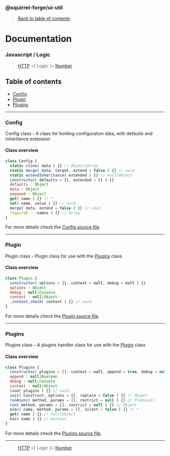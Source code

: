 ### @squirrel-forge/ui-util
> [Back to table of contents](../README.md)

# Documentation
### Javascript / Logic
> [HTTP](HTTP.md) <[ Logic ]> [Number](Number.md)

## Table of contents
 - [Config](#Config)
 - [Plugin](#Plugin)
 - [Plugins](#Plugins)

---

### Config
Config class - A class for holding configuration data, with defaults and inheritance extension

#### Class overview
```javascript
class Config {
  static clone( data ) {} // Object|Array
  static merge( data, target, extend = false ) {} // void
  static extendInheritance( extended ) {} // null|Object
  constructor( defaults = {}, extended = [] ) {}
  defaults : Object
  data : Object
  exposed : Object
  get( name ) {} // *
  set( name, value ) {} // void
  merge( data, extend = false ) {} // void
  require( ...names ) {} // Array
}
```
For more details check the [Config source file](../../src/es6/Logic/Config.js).

---

### Plugin
Plugin class - Plugin class for use with the [Plugins](#Plugins) class

#### Class overview
```javascript
class Plugin {
  constructor( options = {}, context = null, debug = null ) {}
  options : Object
  debug : null|Console
  context : null|Object
  _context_check( context ) {} // void
}
```
For more details check the [Plugin source file](../../src/es6/Logic/Plugin.js).

---

### Plugins
Plugins class - A plugins handler class for use with the [Plugin](#Plugin) class

#### Class overview
```javascript
class Plugins {
  constructor( plugins = [], context = null, append = true, debug = null ) {}
  append : null|Boolean
  debug : null|Console
  context : null|Object
  load( plugins ) {} // void
  init( Construct, options = {}, replace = false ) {} // Object
  runAsync( method, params = [], restrict = null ) {} // Promise[]
  run( method, params = [], restrict = null ) {} // Object
  exec( name, method, params = [], silent = false ) {} // *
  get( name ) {} // null|Object
  has( name ) {} // boolean
}
```
For more details check the [Plugins source file](../../src/es6/Logic/Plugins.js).

---

> [HTTP](HTTP.md) <[ Logic ]> [Number](Number.md)
